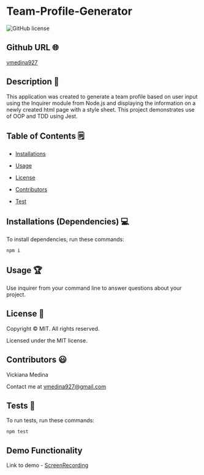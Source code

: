 # Team-Profile-Generator
![GitHub license](https://img.shields.io/badge/license-MIT-yellowgreen.svg)
## Github URL 🌐
[vmedina927](https://github.com/vmedina927/)
## Description 📝
This application was created to generate a team profile based on user input using the Inquirer module from Node.js and displaying the information on a newly created html page with a style sheet. This project demonstrates use of OOP and TDD using Jest.
## Table of Contents 🗒
* [Installations](#dependencies)
* [Usage](#usage)

* [License](#license)

* [Contributors](#contributors)
* [Test](#test)
## Installations (Dependencies) 💻
To install dependencies, run these commands:
```
npm i
```
## Usage 🏆
Use inquirer from your command line to answer questions about your project.
## License 📛
Copyright © MIT. All rights reserved. 
        
Licensed under the MIT license.
## Contributors 😃
Vickiana Medina

Contact me at vmedina927@gmail.com
## Tests 🧪
To run tests, run these commands:
```
npm test
```
## Demo Functionality

Link to demo - [ScreenRecording](https://drive.google.com/file/d/1Xaflxs5sQVd4N9nEIyOTCLd9DGGUuc5D/view)